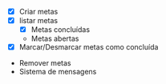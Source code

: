 - [x] Criar metas
- [x] listar metas
  - [x] Metas concluídas
  - Metas abertas
- [x] Marcar/Desmarcar metas como concluída 
- Remover metas
- Sistema de mensagens